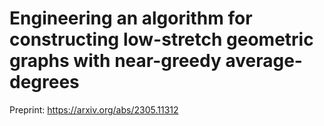 # Engineering an algorithm for constructing low-stretch geometric graphs with near-greedy average-degrees
Preprint: https://arxiv.org/abs/2305.11312
